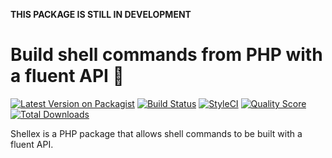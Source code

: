 **THIS PACKAGE IS STILL IN DEVELOPMENT**

# Build shell commands from PHP with a fluent API 🐚

[![Latest Version on Packagist](https://img.shields.io/packagist/v/norse-blue/shellex.svg?style=flat-square)](https://packagist.org/packages/norse-blue/shellex)
[![Build Status](https://img.shields.io/travis/norse-blue/shellex/master.svg?style=flat-square)](https://travis-ci.org/norse-blue/shellex)
[![StyleCI](https://styleci.io/repos/139174236/shield?branch=master)](https://styleci.io/repos/139174236)
[![Quality Score](https://img.shields.io/scrutinizer/g/norse-blue/shellex.svg?style=flat-square)](https://scrutinizer-ci.com/g/norse-blue/shellex)
[![Total Downloads](https://img.shields.io/packagist/dt/norse-blue/shellex.svg?style=flat-square)](https://packagist.org/packages/norse-blue/shellex)

Shellex is a PHP package that allows shell commands to be built with a fluent API.
